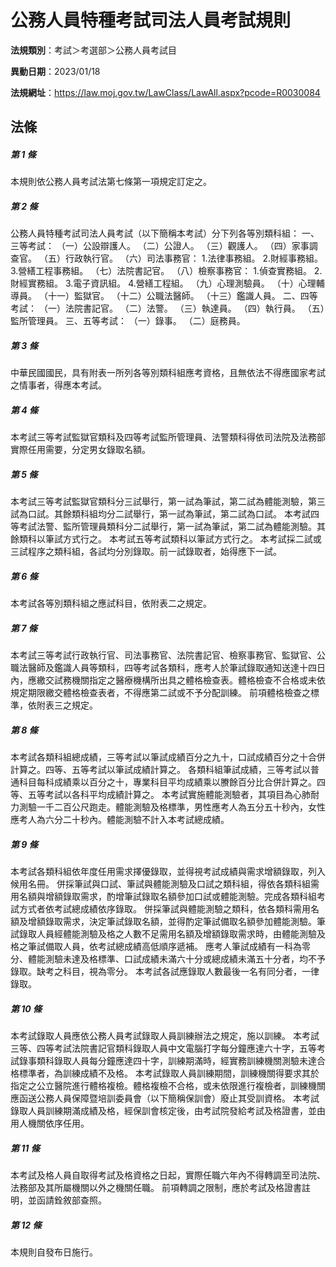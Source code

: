 # 公務人員特種考試司法人員考試規則

**法規類別**：考試＞考選部＞公務人員考試目

**異動日期**：2023/01/18  

**法規網址**：https://law.moj.gov.tw/LawClass/LawAll.aspx?pcode=R0030084





## 法條
##### 第 1 條
本規則依公務人員考試法第七條第一項規定訂定之。

##### 第 2 條
公務人員特種考試司法人員考試（以下簡稱本考試）分下列各等別類科組：
一、三等考試：
（一）公設辯護人。
（二）公證人。
（三）觀護人。
（四）家事調查官。
（五）行政執行官。
（六）司法事務官：
      1.法律事務組。
      2.財經事務組。
      3.營繕工程事務組。
（七）法院書記官。
（八）檢察事務官：
      1.偵查實務組。
      2.財經實務組。
      3.電子資訊組。
      4.營繕工程組。
（九）心理測驗員。
（十）心理輔導員。
（十一）監獄官。
（十二）公職法醫師。
（十三）鑑識人員。
二、四等考試：
（一）法院書記官。
（二）法警。
（三）執達員。
（四）執行員。
（五）監所管理員。
三、五等考試：
（一）錄事。
（二）庭務員。

##### 第 3 條
中華民國國民，具有附表一所列各等別類科組應考資格，且無依法不得應國家考試之情事者，得應本考試。

##### 第 4 條
本考試三等考試監獄官類科及四等考試監所管理員、法警類科得依司法院及法務部實際任用需要，分定男女錄取名額。

##### 第 5 條
本考試三等考試監獄官類科分三試舉行，第一試為筆試，第二試為體能測驗，第三試為口試。其餘類科組均分二試舉行，第一試為筆試，第二試為口試。
本考試四等考試法警、監所管理員類科分二試舉行，第一試為筆試，第二試為體能測驗。其餘類科以筆試方式行之。
本考試五等考試類科以筆試方式行之。
本考試採二試或三試程序之類科組，各試均分別錄取。前一試錄取者，始得應下一試。

##### 第 6 條
本考試各等別類科組之應試科目，依附表二之規定。

##### 第 7 條
本考試三等考試行政執行官、司法事務官、法院書記官、檢察事務官、監獄官、公職法醫師及鑑識人員等類科，四等考試各類科，應考人於筆試錄取通知送達十四日內，應繳交試務機關指定之醫療機構所出具之體格檢查表。體格檢查不合格或未依規定期限繳交體格檢查表者，不得應第二試或不予分配訓練。
前項體格檢查之標準，依附表三之規定。

##### 第 8 條
本考試各類科組總成績，三等考試以筆試成績百分之九十，口試成績百分之十合併計算之。四等、五等考試以筆試成績計算之。
各類科組筆試成績，三等考試以普通科目每科成績乘以百分之十，專業科目平均成績乘以賸餘百分比合併計算之。四等、五等考試以各科平均成績計算之。
本考試實施體能測驗者，其項目為心肺耐力測驗一千二百公尺跑走。體能測驗及格標準，男性應考人為五分五十秒內，女性應考人為六分二十秒內。體能測驗不計入本考試總成績。

##### 第 9 條
本考試各類科組依年度任用需求擇優錄取，並得視考試成績與需求增額錄取，列入候用名冊。
併採筆試與口試、筆試與體能測驗及口試之類科組，得依各類科組需用名額與增額錄取需求，酌增筆試錄取名額參加口試或體能測驗。完成各類科組考試方式者依考試總成績依序錄取。
併採筆試與體能測驗之類科，依各類科需用名額及增額錄取需求，決定筆試錄取名額，並得酌定筆試備取名額參加體能測驗。筆試錄取人員經體能測驗及格之人數不足需用名額及增額錄取需求時，由體能測驗及格之筆試備取人員，依考試總成績高低順序遞補。
應考人筆試成績有一科為零分、體能測驗未達及格標準、口試成績未滿六十分或總成績未滿五十分者，均不予錄取。缺考之科目，視為零分。
本考試各試應錄取人數最後一名有同分者，一律錄取。

##### 第 10 條
本考試錄取人員應依公務人員考試錄取人員訓練辦法之規定，施以訓練。
本考試三等、四等考試法院書記官類科錄取人員中文電腦打字每分鐘應達六十字，五等考試錄事類科錄取人員每分鐘應達四十字，訓練期滿時，經實務訓練機關測驗未達合格標準者，為訓練成績不及格。
本考試錄取人員訓練期間，訓練機關得要求其於指定之公立醫院進行體格複檢。體格複檢不合格，或未依限進行複檢者，訓練機關應函送公務人員保障暨培訓委員會（以下簡稱保訓會）廢止其受訓資格。
本考試錄取人員訓練期滿成績及格，經保訓會核定後，由考試院發給考試及格證書，並由用人機關依序任用。

##### 第 11 條
本考試及格人員自取得考試及格資格之日起，實際任職六年內不得轉調至司法院、法務部及其所屬機關以外之機關任職。
前項轉調之限制，應於考試及格證書註明，並函請銓敘部查照。

##### 第 12 條
本規則自發布日施行。



